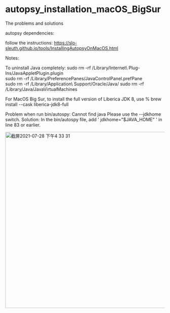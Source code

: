 # autopsy_installation_macOS_BigSur
The problems and solutions

autopsy dependencies:

follow the instructions:
https://slo-sleuth.github.io/tools/InstallingAutopsyOnMacOS.html

Notes:

To uninstall Java completely:
sudo rm -rf /Library/Internet\ Plug-Ins/JavaAppletPlugin.plugin  
sudo rm -rf /Library/PreferencePanes/JavaControlPanel.prefPane  
sudo rm -rf /Library/Application\ Support/Oracle/Java/ 
sudo rm -rf /Library/Java/JavaVirtualMachines 

For MacOS Big Sur, to install the full version of Liberica JDK 8, use
% brew install --cask liberica-jdk8-full

Problem when run bin/autospy: Cannot find java Please use the --jdkhome switch.
Solution: In the bin/autospy file, add  ' jdkhome="$JAVA_HOME" ' in line 83 or earlier.


<img width="558" alt="截屏2021-07-28 下午4 33 31" src="https://user-images.githubusercontent.com/84585763/127291631-e88f3b82-5885-4d17-b9dc-d1b6a7469b19.png">





